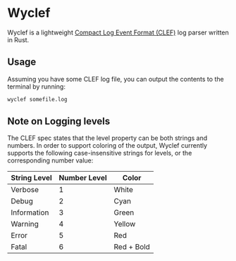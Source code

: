 # Wyclef

Wyclef is a lightweight [Compact Log Event Format (CLEF)](https://clef-json.org/) log parser written in Rust.

## Usage

Assuming you have some CLEF log file, you can output the contents to the terminal by running:
```bash
wyclef somefile.log
```

## Note on Logging levels

The CLEF spec states that the level property can be both strings and numbers. In order to support coloring of the output, Wyclef currently supports the following case-insensitive strings for levels, or the corresponding number value:

| String Level | Number Level | Color      |
|--------------|--------------|------------|
| Verbose      | 1            | White      |
| Debug        | 2            | Cyan       |
| Information  | 3            | Green      |
| Warning      | 4            | Yellow     |
| Error        | 5            | Red        |
| Fatal        | 6            | Red + Bold |

